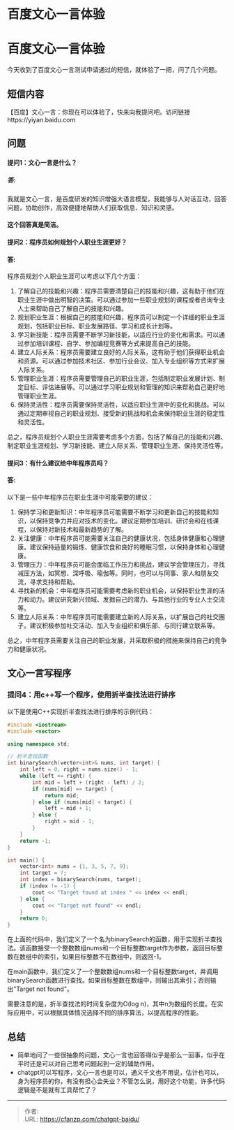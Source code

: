 # 百度文心一言体验


<!--more-->
# 百度文心一言体验
今天收到了百度文心一言测试申请通过的短信，就体验了一把，问了几个问题。
## 短信内容
【百度】文心一言：你现在可以体验了，快来向我提问吧。访问链接https://yiyan.baidu.com

## 问题
#### 提问1：文心一言是什么？
##### 答:
我就是文心一言，是百度研发的知识增强大语言模型，我能够与人对话互动，回答问题，协助创作，高效便捷地帮助人们获取信息、知识和灵感。
#### 这个回答真是简洁。


#### 提问2：程序员如何规划个人职业生涯更好？
#### 答:
程序员规划个人职业生涯可以考虑以下几个方面：
  1. 了解自己的技能和兴趣：程序员需要清楚自己的技能和兴趣，这有助于他们在职业生涯中做出明智的决策。可以通过参加一些职业规划的课程或者咨询专业人士来帮助自己了解自己的技能和兴趣。
  2. 规划职业生涯：根据自己的技能和兴趣，程序员可以制定一个详细的职业生涯规划，包括职业目标、职业发展路径、学习和成长计划等。
  3. 学习新技能：程序员需要不断学习新技能，以适应行业的变化和需求。可以通过参加培训课程、自学、参加编程竞赛等方式来提高自己的技能。
  4. 建立人际关系：程序员需要建立良好的人际关系，这有助于他们获得职业机会和资源。可以通过参加技术社区、参加行业会议、加入专业组织等方式来扩展人际关系。
  5. 管理职业生涯：程序员需要管理自己的职业生涯，包括制定职业发展计划、制定目标、评估进展等。可以通过学习职业规划和管理的知识来帮助自己更好地管理职业生涯。
  6. 保持灵活性：程序员需要保持灵活性，以适应职业生涯中的变化和挑战。可以通过定期审视自己的职业规划、接受新的挑战和机会来保持职业生涯的稳定性和灵活性。

总之，程序员规划个人职业生涯需要考虑多个方面，包括了解自己的技能和兴趣、制定职业生涯规划、学习新技能、建立人际关系、管理职业生涯、保持灵活性等。


#### 提问3：有什么建议给中年程序员吗？
#### 答:
以下是一些中年程序员在职业生涯中可能需要的建议：

1. 保持学习和更新知识：中年程序员可能需要不断学习和更新自己的技能和知识，以保持竞争力并应对技术的变化。建议定期参加培训、研讨会和在线课程，以保持对新技术和最新趋势的了解。
2. 关注健康：中年程序员可能需要关注自己的健康状况，包括身体健康和心理健康。建议保持适量的锻炼、健康饮食和良好的睡眠习惯，以保持身体和心理健康。
3. 管理压力：中年程序员可能会面临工作压力和挑战，建议学会管理压力，寻找减压方法，如冥想、深呼吸、瑜伽等。同时，也可以与同事、家人和朋友交流，寻求支持和帮助。
4. 寻找新的机会：中年程序员可能需要考虑新的职业机会，以保持职业生涯的活力和动力。建议研究新兴领域、发掘自己的潜力、与其他行业的专业人士交流等。
5. 建立人际关系：中年程序员可能需要建立新的人际关系，以扩展自己的社交圈子。建议积极参加社交活动、加入专业组织和俱乐部、与同行建立联系等。

总之，中年程序员需要关注自己的职业发展，并采取积极的措施来保持自己的竞争力和健康状况。

## 文心一言写程序
### 提问4：用c++写一个程序，使用折半查找法进行排序
以下是使用C++实现折半查找法进行排序的示例代码：

```c++
#include <iostream>
#include <vector>

using namespace std;

// 折半查找函数
int binarySearch(vector<int>& nums, int target) {
    int left = 0, right = nums.size() - 1;
    while (left <= right) {
        int mid = left + (right - left) / 2;
        if (nums[mid] == target) {
            return mid;
        } else if (nums[mid] < target) {
            left = mid + 1;
        } else {
            right = mid - 1;
        }
    }
    return -1;
}

int main() {
    vector<int> nums = {1, 3, 5, 7, 9};
    int target = 7;
    int index = binarySearch(nums, target);
    if (index != -1) {
        cout << "Target found at index " << index << endl;
    } else {
        cout << "Target not found" << endl;
    }
    return 0;
}
```
在上面的代码中，我们定义了一个名为binarySearch的函数，用于实现折半查找法。该函数接受一个整数数组nums和一个目标整数target作为参数，返回目标整数在数组中的索引，如果目标整数不在数组中，则返回-1。

在main函数中，我们定义了一个整数数组nums和一个目标整数target，并调用binarySearch函数进行查找。如果目标整数在数组中，则输出其索引；否则输出"Target not found"。

需要注意的是，折半查找法的时间复杂度为O(log n)，其中n为数组的长度。在实际应用中，可以根据具体情况选择不同的排序算法，以提高程序的性能。

## 总结
- 简单地问了一些很抽象的问题，文心一言也回答得似乎是那么一回事，似乎在平时还是可以对自己思考问题起到一定的辅助作用。
- chatgpt可以写程序，文心一言也是可以，通义千文也不用说，估计也可以，身为程序员的你，有没有担心会失业？不管怎么说，用好这个功能，许多代码逻辑是不是就有工具帮忙了？


---

> 作者:   
> URL: https://cfanzp.com/chatgpt-baidu/  

